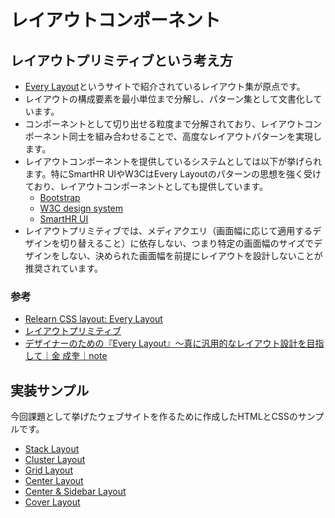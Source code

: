 レイアウトコンポーネント
==

## レイアウトプリミティブという考え方

- [Every Layout](https://every-layout.dev/)というサイトで紹介されているレイアウト集が原点です。
- レイアウトの構成要素を最小単位まで分解し、パターン集として文書化しています。
- コンポーネントとして切り出せる粒度まで分解されており、レイアウトコンポーネント同士を組み合わせることで、高度なレイアウトパターンを実現します。
- レイアウトコンポーネントを提供しているシステムとしては以下が挙げられます。特にSmartHR UIやW3CはEvery Layoutのパターンの思想を強く受けており、レイアウトコンポーネントとしても提供しています。
  - [Bootstrap](https://getbootstrap.com/)
  - [W3C design system](https://design-system.w3.org/)
  - [SmartHR UI](https://github.com/kufu/smarthr-ui)
- レイアウトプリミティブでは、メディアクエリ（画面幅に応じて適用するデザインを切り替えること）に依存しない、つまり特定の画面幅のサイズでデザインをしない、決められた画面幅を前提にレイアウトを設計しないことが推奨されています。

### 参考

- [Relearn CSS layout: Every Layout](https://every-layout.dev/)
- [レイアウトプリミティブ](https://standard.shiftbrain.com/blog/layout-primitives)
- [デザイナーのための『Every Layout』〜真に汎用的なレイアウト設計を目指して｜金 成奎｜note](https://note.com/seikei_kin/n/nb09538817cc1)

## 実装サンプル

今回課題として挙げたウェブサイトを作るために作成したHTMLとCSSのサンプルです。

- [Stack Layout](https://codepen.io/kgsi/pen/yLEqPPm)
- [Cluster Layout](https://codepen.io/kgsi/pen/mdGrpXV)
- [Grid Layout](https://codepen.io/kgsi/pen/qByyRVM)
- [Center Layout](https://codepen.io/kgsi/pen/ZEjjLpe)
- [Center & Sidebar Layout](https://codepen.io/kgsi/pen/KKxWbYN)
- [Cover Layout](https://codepen.io/kgsi/pen/gOdmBNm)